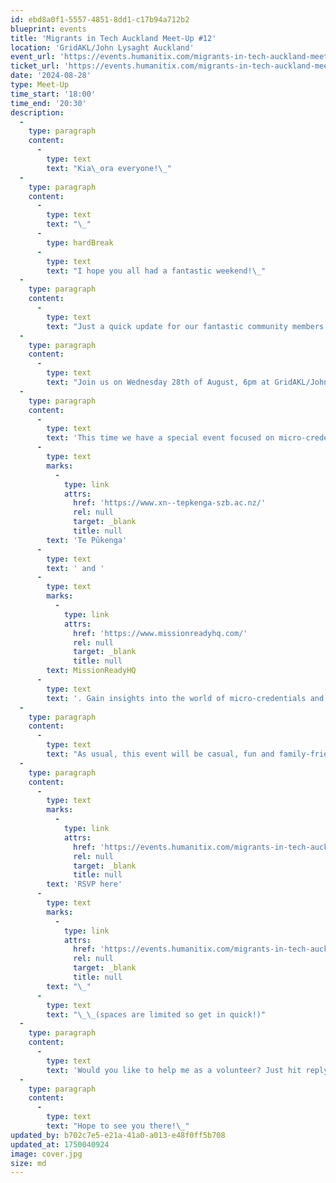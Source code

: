 ```yaml
---
id: ebd8a0f1-5557-4851-8dd1-c17b94a712b2
blueprint: events
title: 'Migrants in Tech Auckland Meet-Up #12'
location: 'GridAKL/John Lysaght Auckland'
event_url: 'https://events.humanitix.com/migrants-in-tech-auckland-meet-up-12'
ticket_url: 'https://events.humanitix.com/migrants-in-tech-auckland-meet/tickets'
date: '2024-08-28'
type: Meet-Up
time_start: '18:00'
time_end: '20:30'
description:
  -
    type: paragraph
    content:
      -
        type: text
        text: "Kia\_ora everyone!\_"
  -
    type: paragraph
    content:
      -
        type: text
        text: "\_"
      -
        type: hardBreak
      -
        type: text
        text: "I hope you all had a fantastic weekend!\_"
  -
    type: paragraph
    content:
      -
        type: text
        text: "Just a quick update for our fantastic community members like you: our upcoming in-person meetup is live!\_"
  -
    type: paragraph
    content:
      -
        type: text
        text: "Join us on Wednesday 28th of August, 6pm at GridAKL/John Lysaght for our next Migrants in Tech Auckland Meet-Up.\_"
  -
    type: paragraph
    content:
      -
        type: text
        text: 'This time we have a special event focused on micro-credentials and internships, featuring a line-up of fantastic guest speakers, including the talented team and recent graduates from both '
      -
        type: text
        marks:
          -
            type: link
            attrs:
              href: 'https://www.xn--tepkenga-szb.ac.nz/'
              rel: null
              target: _blank
              title: null
        text: 'Te Pūkenga'
      -
        type: text
        text: ' and '
      -
        type: text
        marks:
          -
            type: link
            attrs:
              href: 'https://www.missionreadyhq.com/'
              rel: null
              target: _blank
              title: null
        text: MissionReadyHQ
      -
        type: text
        text: '. Gain insights into the world of micro-credentials and how they can enhance your career prospects. Learn about the benefits of internships and how they can serve as a gateway to full-time employment. Our speakers will share their experiences, tips, and success stories, providing valuable guidance for your professional journey. This is an event not to be missed!'
  -
    type: paragraph
    content:
      -
        type: text
        text: "As usual, this event will be casual, fun and family-friendly!\_– a space for you to connect with our migrant community. Pizza and beverages will be provided.\_"
  -
    type: paragraph
    content:
      -
        type: text
        marks:
          -
            type: link
            attrs:
              href: 'https://events.humanitix.com/migrants-in-tech-auckland-meet-up-12'
              rel: null
              target: _blank
              title: null
        text: 'RSVP here'
      -
        type: text
        marks:
          -
            type: link
            attrs:
              href: 'https://events.humanitix.com/migrants-in-tech-auckland-meet-up-11'
              rel: null
              target: _blank
              title: null
        text: "\_"
      -
        type: text
        text: "\_\_(spaces are limited so get in quick!)"
  -
    type: paragraph
    content:
      -
        type: text
        text: 'Would you like to help me as a volunteer? Just hit reply'
  -
    type: paragraph
    content:
      -
        type: text
        text: "Hope to see you there!\_"
updated_by: b702c7e5-e21a-41a0-a013-e48f0ff5b708
updated_at: 1750040924
image: cover.jpg
size: md
---
```

